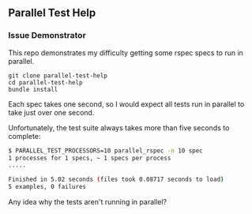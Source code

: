 ## Parallel Test Help

### Issue Demonstrator

This repo demonstrates my difficulty getting some rspec specs to run in parallel.

```
git clone parallel-test-help
cd parallel-test-help
bundle install
```

Each spec takes one second, so I would expect all tests run in parallel
to take just over one second.

Unfortunately, the test suite always takes more than five seconds to complete:

```sh
$ PARALLEL_TEST_PROCESSORS=10 parallel_rspec -n 10 spec
1 processes for 1 specs, ~ 1 specs per process
.....

Finished in 5.02 seconds (files took 0.08717 seconds to load)
5 examples, 0 failures
```

Any idea why the tests aren't running in parallel?
